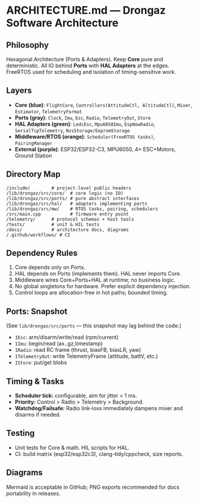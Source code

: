 # ARCHITECTURE.md — Drongaz Software Architecture

## Philosophy
Hexagonal Architecture (Ports & Adapters). Keep **Core** pure and deterministic. All IO behind **Ports** with **HAL Adapters** at the edges. FreeRTOS used for scheduling and isolation of timing-sensitive work.

## Layers
- **Core (blue)**: `FlightCore`, `Controllers(AttitudeCtl, AltitudeCtl)`, `Mixer`, `Estimator`, `TelemetryFormat`
- **Ports (gray)**: `Clock`, `Imu`, `Esc`, `Radio`, `TelemetryOut`, `Store`
- **HAL Adapters (green)**: `LedcEsc`, `Mpu6050Imu`, `EspNowRadio`, `SerialTcpTelemetry`, `NvsStorage/EepromStorage`
- **Middleware/RTOS (orange)**: `Scheduler(FreeRTOS tasks)`, `PairingManager`
- **External (purple)**: ESP32/ESP32-C3, MPU6050, 4× ESC+Motors, Ground Station

## Directory Map
```
/include/        # project-level public headers
/lib/drongaz/src/core/  # core logic (no IO)
/lib/drongaz/src/ports/ # pure abstract interfaces
/lib/drongaz/src/hal/   # adapters implementing ports
/lib/drongaz/src/mw/    # RTOS tasks, pairing, schedulers
/src/main.cpp           # firmware entry point
/telemetry/      # protocol schemas + host tools
/tests/          # unit & HIL tests
/docs/           # architecture docs, diagrams
/.github/workflows/ # CI
```

## Dependency Rules
1. Core depends only on Ports.
2. HAL depends on Ports (implements them). HAL never imports Core.
3. Middleware wires Core+Ports+HAL at runtime; no business logic.
4. No global singletons for hardware. Prefer explicit dependency injection.
5. Control loops are allocation-free in hot paths; bounded timing.

## Ports: Snapshot
(See `lib/drongaz/src/ports` — this snapshot may lag behind the code.)

- `IEsc`: arm/disarm/write/read (rpm/current)  
- `IImu`: begin/read (ax..gz,timestamp)  
- `IRadio`: read RC frame (thrust, biasFB, biasLR, yaw)  
- `ITelemetryOut`: write TelemetryFrame (attitude, battV, etc.)  
- `IStore`: put/get blobs

## Timing & Tasks
- **Scheduler tick:** configurable, aim for jitter < 1 ms.
- **Priority:** Control > Radio > Telemetry > Background.
- **Watchdog/Failsafe:** Radio link-loss immediately dampens mixer and disarms if needed.

## Testing
- Unit tests for Core & math. HIL scripts for HAL.
- CI: build matrix (esp32/esp32c3), clang-tidy/cppcheck, size reports.

## Diagrams
Mermaid is acceptable in GitHub; PNG exports recommended for docs portability in releases.
